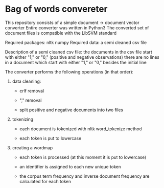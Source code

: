 # Bag of words convereter

This repository consists of a simple document -> document vector converter
Entire converter was written in Python3
The converted set of document files is compatible with the LibSVM standard

Required packages:
  nltk
  numpy
Required data:
  a semi cleaned csv file

Description of a semi cleaned csv file:
  the documents in the csv file start with either "1," or "0," (positive and negative observations)
  there are no lines in a document which start with either "1," or "0," besides the initial line
  
The converter performs the following operations (in that order):

1. data cleaning:

    - crlf removal
    
    - "," removal
    
    - split positive and negative documents into two files
    
2. tokenizing

    - each document is tokenized with nltk word_tokenize method
    
    - each token is put to lowercase
    
3. creating a wordmap

    - each token is processed (at this moment it is put to lowercase)
    
    - an identifier is assigned to each new unique token
    
    - the corpus term frequency and inverse document frequency are calculated for each token
    
